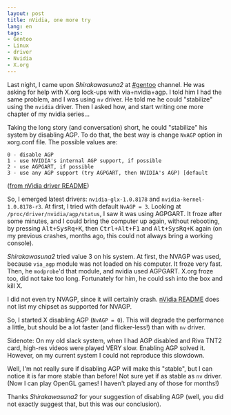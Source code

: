 ```yaml
---
layout: post
title: nVidia, one more try
lang: en
tags:
- Gentoo
- Linux
- driver
- Nvidia
- X.org
---
```


Last night, I came upon _Shirakawasuna2_ at [#gentoo](irc://irc.freenode.net/gentoo) channel. He was asking for help with X.org lock-ups with via+nvidia+agp. I told him I had the same problem, and I was using `nv` driver. He told me he could "stabilize" using the `nvidia` driver. Then I asked how, and start writing one more chapter of my nvidia series…


Taking the long story (and conversation) short, he could "stabilize" his system by disabling AGP. To do that, the best way is change `NvAGP` option in xorg.conf file. The possible values are:


    0 - disable AGP
    1 - use NVIDIA's internal AGP support, if possible
    2 - use AGPGART, if possible
    3 - use any AGP support (try AGPGART, then NVIDIA's AGP) [default

([from nVidia driver README](http://download.nvidia.com/XFree86/Linux-x86/1.0-8178/README/appendix-d.html))

So, I emerged latest drivers: `nvidia-glx-1.0.8178` and `nvidia-kernel-1.0.8178-r3`. At first, I tried with default `NvAGP = 3`. Looking at `/proc/driver/nvidia/agp/status`, I saw it was using AGPGART. It froze after some minutes, and I could bring the computer up again, without rebooting, by pressing <kbd>Alt+SysRq+K</kbd>, then <kbd>Ctrl+Alt+F1</kbd> and <kbd>Alt+SysRq+K</kbd> again (on my previous crashes, months ago, this could not always bring a working console).

_Shirakawasuna2_ tried value 3 on his system. At first, the NVAGP was used, because `via_agp` module was not loaded on his computer. It froze very fast. Then, he `modprobe`'d that module, and nvidia used AGPGART. X.org froze too, did not take too long. Fortunately for him, he could ssh into the box and kill X.

I did not even try NVAGP, since it will certainly crash. [nVidia README](http://download.nvidia.com/XFree86/Linux-x86/1.0-8178/README/appendix-f.html) does not list my chipset as supported for NVAGP.

So, I started X disabling AGP (`NvAGP = 0`). This will degrade the performance a little, but should be a lot faster (and flicker-less!) than with `nv` driver.

Sidenote: On my old slack system, when I had AGP disabled and Riva TNT2 card, high-res videos were played VERY slow. Enabling AGP solved it. However, on my current system I could not reproduce this slowdown.

Well, I'm not really sure if disabling AGP will make this "stable", but I can notice it is far more stable than before! Not sure yet if as stable as `nv` driver. (Now I can play OpenGL games! I haven't played any of those for months!)

Thanks _Shirakawasuna2_ for your suggestion of disabling AGP (well, you did not exactly suggest that, but this was our conclusion).
